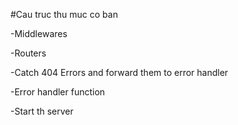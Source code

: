 #Cau truc thu muc co ban

-Middlewares

-Routers

-Catch 404 Errors and forward them to error handler

-Error handler function

-Start th server